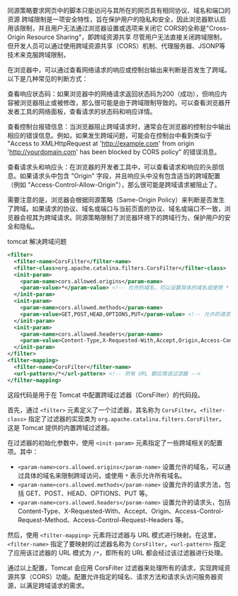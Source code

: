 同源策略要求网页中的脚本只能访问与其所在的网页具有相同协议、域名和端口的资源
 跨域限制是一项安全特性，旨在保护用户的隐私和安全，因此浏览器默认启用该限制，并且用户无法通过浏览器设置或选项来关闭它
 CORS的全称是"Cross-Origin Resource Sharing"，即跨域资源共享
 尽管用户无法直接关闭跨域限制，但开发人员可以通过使用跨域资源共享（CORS）机制、代理服务器、JSONP等技术来克服跨域限制，


 在浏览器中，可以通过查看网络请求的响应或控制台输出来判断是否发生了跨域。以下是几种常见的判断方式：

 查看响应状态码：如果浏览器中的网络请求返回状态码为200（成功），但响应内容被浏览器阻止或被修改，那么很可能是由于跨域限制导致的。可以查看浏览器开发者工具的网络面板，查看请求的状态码和响应详情。

 查看控制台报错信息：当浏览器阻止跨域请求时，通常会在浏览器的控制台中输出相应的错误信息。例如，如果发生跨域问题，可能会在控制台中看到类似于 "Access to XMLHttpRequest at 'http://example.com' from origin 'http://yourdomain.com' has been blocked by CORS policy" 的错误消息。

 查看请求头和响应头：在浏览器的开发者工具中，可以查看请求和响应的头部信息。如果请求头中包含 "Origin" 字段，并且响应头中没有包含适当的跨域配置（例如 "Access-Control-Allow-Origin"），那么很可能是跨域请求被阻止了。

 需要注意的是，浏览器会根据同源策略（Same-Origin Policy）来判断是否发生了跨域。如果请求的协议、域名或端口与当前页面的协议、域名或端口不一致，浏览器会视其为跨域请求。同源策略限制了浏览器环境下的跨域行为，保护用户的安全和隐私。



tomcat 解决跨域问题

```xml
<filter>
  <filter-name>CorsFilter</filter-name>
  <filter-class>org.apache.catalina.filters.CorsFilter</filter-class>
  <init-param>
    <param-name>cors.allowed.origins</param-name>
    <param-value>*</param-value> <!-- 允许的域名，可以设置具体的域名或使用 * 表示允许所有域名 -->
  </init-param>
  <init-param>
    <param-name>cors.allowed.methods</param-name>
    <param-value>GET,POST,HEAD,OPTIONS,PUT</param-value> <!-- 允许的请求方法 -->
  </init-param>
  <init-param>
    <param-name>cors.allowed.headers</param-name>
    <param-value>Content-Type,X-Requested-With,Accept,Origin,Access-Control-Request-Method,Access-Control-Request-Headers</param-value> <!-- 允许的请求头 -->
  </init-param>
</filter>
<filter-mapping>
  <filter-name>CorsFilter</filter-name>
  <url-pattern>/*</url-pattern> <!-- 所有 URL 都应用该过滤器 -->
</filter-mapping>


```

这段代码是用于在 Tomcat 中配置跨域过滤器（CorsFilter）的代码段。

首先，通过 `<filter>` 元素定义了一个过滤器，其名称为 `CorsFilter`。`<filter-class>` 指定了过滤器的实现类为 `org.apache.catalina.filters.CorsFilter`，这是 Tomcat 提供的内置跨域过滤器。

在过滤器的初始化参数中，使用 `<init-param>` 元素指定了一些跨域相关的配置项。其中：

- `<param-name>cors.allowed.origins</param-name>` 设置允许的域名，可以通过具体的域名来限制跨域访问，或使用 `*` 表示允许所有域名。
- `<param-name>cors.allowed.methods</param-name>` 设置允许的请求方法，包括 GET、POST、HEAD、OPTIONS、PUT 等。
- `<param-name>cors.allowed.headers</param-name>` 设置允许的请求头，包括 Content-Type、X-Requested-With、Accept、Origin、Access-Control-Request-Method、Access-Control-Request-Headers 等。

然后，使用 `<filter-mapping>` 元素将过滤器与 URL 模式进行映射。在这里，`<filter-name>` 指定了要映射的过滤器名称为 `CorsFilter`，`<url-pattern>` 指定了应用该过滤器的 URL 模式为 `/*`，即所有的 URL 都会经过该过滤器进行处理。

通过以上配置，Tomcat 会应用 CorsFilter 过滤器来处理所有的请求，实现跨域资源共享（CORS）功能。配置允许指定的域名、请求方法和请求头访问服务器资源，以满足跨域请求的需求。